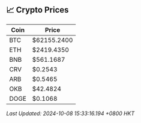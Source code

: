 ## 📈 Crypto Prices

| Coin | Price |
| ---- | ----- |
| BTC | $62155.2400 |
| ETH | $2419.4350 |
| BNB | $561.1687 |
| CRV | $0.2543 |
| ARB | $0.5465 |
| OKB | $42.4824 |
| DOGE | $0.1068 |

_Last Updated: 2024-10-08 15:33:16.194 +0800 HKT_